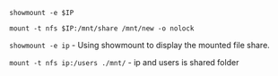 `showmount -e $IP`

`mount -t nfs $IP:/mnt/share /mnt/new -o nolock`

`showmount -e ip`   - Using showmount to display the mounted file share.

`mount -t nfs ip:/users ./mnt/` - ip and users is shared folder

